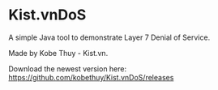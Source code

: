 Kist.vnDoS
=======

A simple Java tool to demonstrate Layer 7 Denial of Service.

Made by Kobe Thuy - Kist.vn.

Download the newest version here: https://github.com/kobethuy/Kist.vnDoS/releases
